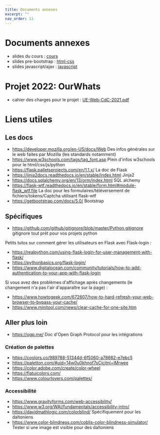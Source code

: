 ```yaml
---
title: Documents annexes
excerpt: ""
nav_order: 11
---
```


# Documents annexes

- slides du cours : [cours](/assets/pdf/slides.pdf)
- slides pre-bootstrap : [html-css](https://0xc0de.fr/courses/Domaine/2018/slides/html-css/)
- slides javascript/ajax : [javascript](https://0xc0de.fr/courses/Domaine/2018/slides/js-ajax/)

# Projet 2022: OurWhats
- cahier des charges pour le projet : [UE-Web-CdC-2021.pdf](/assets/pdf/UE-Web-CdC-2022.pdf)


# Liens utiles

## Les docs
- <https://developer.mozilla.org/en-US/docs/Web> Des infos générales sur le web faites par Mozilla (les standards notamment)
- <https://www.w3schools.com/tags/tag_font.asp> Plein d'infos w3schools pour le html/css/js/python
- <https://flask.palletsprojects.com/en/1.1.x/> La doc de Flask
- <https://jinja2docs.readthedocs.io/en/stable/index.html> Jinja2
- <https://docs.sqlalchemy.org/en/13/orm/index.html> SQL alchemy
- <https://flask-wtf.readthedocs.io/en/stable/form.html#module-flask_wtf.file> La doc pour les formulaires/téléversement de fichiers/tokens/Captcha utilisant flask-wtf
- <https://getbootstrap.com/docs/5.0/> Bootstrap

## Spécifiques
- <https://github.com/github/gitignore/blob/master/Python.gitignore> gitignore tout prêt pour vos projets python

Petits tutos sur comment gérer les utilisateurs en Flask avec Flask-login :
- <https://realpython.com/using-flask-login-for-user-management-with-flask/>
- <https://pythonbasics.org/flask-login/>
- <https://www.digitalocean.com/community/tutorials/how-to-add-authentication-to-your-app-with-flask-login>

Si vous avez des problèmes d'affichage après changements (le changement n'a pas l'air d'apparaître sur la page) :
- <https://www.howtogeek.com/672607/how-to-hard-refresh-your-web-browser-to-bypass-your-cache/>
- <https://www.minitool.com/news/clear-cache-for-one-site.htm>


## Aller plus loin

- <https://ogp.me/> Doc d'Open Graph Protocol pour les intégrations

### Création de palettes
- <https://coolors.co/989788-51344d-6f5060-a78682-e7ebc5>
- <https://paletton.com/#uid=14w0u0khnof7sCjcitnl+jMrwee>
- <https://color.adobe.com/create/color-wheel>
- <https://flatuicolors.com/>
- <https://www.colourlovers.com/palettes/>

### Accessibilité
- <https://www.gravityforms.com/web-accessibility/>
- <https://www.w3.org/WAI/fundamentals/accessibility-intro/>
- <https://davidmathlogic.com/colorblind/> Spécifiquement pour les daltoniens
- <https://www.color-blindness.com/coblis-color-blindness-simulator/> Tester si une image est visible pour des daltoniens
